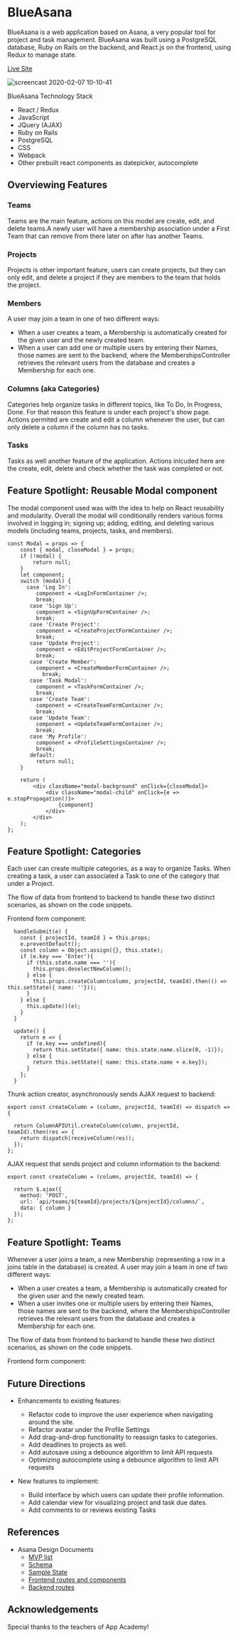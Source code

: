 # BlueAsana

BlueAsana is a web application based on Asana, a very popular tool for project and task management. BlueAsana was built using a PostgreSQL database, Ruby on Rails on the backend, and React.js on the frontend, using Redux to manage state.

[Live Site](http://blueasana.herokuapp.com/#/)

![screencast 2020-02-07 10-10-41](https://user-images.githubusercontent.com/7420659/74055165-66388d80-49d7-11ea-8eae-4eb8e130f834.gif)

BlueAsana Technology Stack

* React / Redux
* JavaScript
* JQuery (AJAX)
* Ruby on Rails
* PostgreSQL
* CSS
* Webpack
* Other prebuilt react components as datepicker, autocomplete

## Overviewing Features

### Teams

Teams are the main feature, actions on this model are create, edit, and delete teams.A newly user will have a membership association under a First Team that can remove from there later on after has another Teams.

### Projects

Projects is other important feature, users can create projects, but they can only edit, and delete a project if they are members to the team that holds the project.

### Members
A user may join a team in one of two different ways:
  * When a user creates a team, a Membership is automatically created for the given user and the newly created team.
  * When a user can add one or multiple users by entering their Names, those names are sent to the backend, where the MembershipsController retrieves the relevant users from the database and creates a Membership for each one.

### Columns (aka Categories)

Categories help organize tasks in different topics, like To Do, In Progress, Done. For that reason this feature is under each project's show page. Actions permited are create and edit a column whenever the user, but can only delete a column if the column has no tasks. 

### Tasks

Tasks as well another feature of the application. Actions inlcuded here are the create, edit, delete and check whether the task was completed or not.

## Feature Spotlight: Reusable Modal component

The modal component used was with the idea to help on React reusability and modularity. Overall the modal will conditionally renders various forms involved in logging in; signing up; adding, editing, and deleting various models (including teams, projects, tasks, and members).


```
const Modal = props => {
    const { modal, closeModal } = props;
    if (!modal) {
        return null;
    }
    let component;
    switch (modal) {
      case 'Log In':
         component = <LogInFormContainer />;
         break;
       case 'Sign Up':
         component = <SignUpFormContainer />;
         break;
       case 'Create Project':
         component = <CreateProjectFormContainer />;
         break;
       case 'Update Project':
         component = <EditProjectFormContainer />;
         break;
       case 'Create Member':
         component = <CreateMemberFormContainer />;
           break;
       case 'Task Modal':
         component = <TaskFormContainer />;
         break;
       case 'Create Team':
         component = <CreateTeamFormContainer />;
         break;
       case 'Update Team':
         component = <UpdateTeamFormContainer />;
         break;
       case 'My Profile':
         component = <ProfileSettingsContainer />;
         break;
       default:
         return null;
    }

    return (
        <div className="modal-background" onClick={closeModal}>
            <div className="modal-child" onClick={e => e.stopPropagation()}>
                {component}
            </div>
        </div>
    );
};
```
## Feature Spotlight: Categories

Each user can create multiple categories, as a way to organize Tasks. When creating a task, a user can associated a Task to one of the category that under a Project.

The flow of data from frontend to backend to handle these two distinct scenarios, as shown on the code snippets.

Frontend form component:
```
  handleSubmit(e) {
    const { projectId, teamId } = this.props;
    e.preventDefault();
    const column = Object.assign({}, this.state);
    if (e.key === 'Enter'){
      if (this.state.name === ''){
        this.props.deselectNewColumn();
      } else {
        this.props.createColumn(column, projectId, teamId).then(() => this.setState({ name: ''}));
      }
    } else {
      this.update()(e);
    }
  }

  update() {
    return e => {
      if (e.key === undefined){
        return this.setState({ name: this.state.name.slice(0, -1)});
      } else {
        return this.setState({ name: this.state.name + e.key});
      }
    };
  }

```

Thunk action creator, asynchronously sends AJAX request to backend:
```
export const createColumn = (column, projectId, teamId) => dispatch => {

  return ColumnAPIUtil.createColumn(column, projectId, teamId).then(res => {
    return dispatch(receiveColumn(res));
  });
};
```

AJAX request that sends project and column information to the backend:
```
export const createColumn = (column, projectId, teamId) => {

  return $.ajax({
    method: 'POST',
    url: `api/teams/${teamId}/projects/${projectId}/columns/`,
    data: { column }
  });
};
```

## Feature Spotlight: Teams

Whenever a user joins a team, a new Membership (representing a row in a joins table in the database) is created. A user may join a team in one of two different ways:
  * When a user creates a team, a Membership is automatically created for the given user and the newly created team.
  * When a user invites one or multiple users by entering their Names, those names are sent to the backend, where the MembershipsController retrieves the relevant users from the database and creates a Membership for each one.

The flow of data from frontend to backend to handle these two distinct scenarios, as shown on the code snippets.

Frontend form component:

## Future Directions

* Enhancements to existing features:
    * Refactor code to improve the user experience when navigating around the site.
    * Refactor avatar under the Profile Settings
    * Add drag-and-drop functionality to reassign tasks to categories.
    * Add deadlines to projects as well.
    * Add autosave using a debounce algorithm to limit API requests
    * Optimizing autocomplete using a debounce algorithm to limit API requests
    
* New features to implement:
    * Build interface by which users can update their profile information.
    * Add calendar view for visualizing project and task due dates.
    * Add comments to or reviews existing Tasks
    
## References

- Asana Design Documents
    * [MVP list](mvp.md "facts")
    * [Schema](schema.md "facts")
    * [Sample State](sample.md "facts")
    * [Frontend routes and components](frontend.md "facts")
    * [Backend routes](backend.md "facts")
    
    
## Acknowledgements

Special thanks to the teachers of App Academy!
